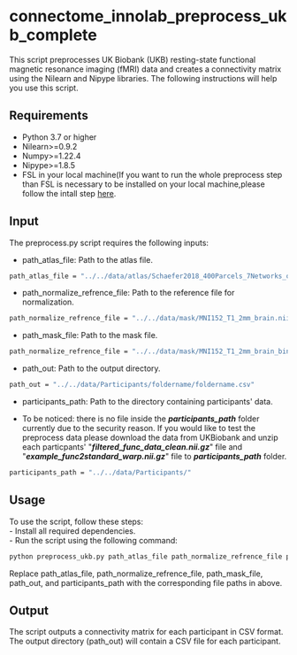 # connectome_innolab_preprocess_ukb_complete
This script preprocesses UK Biobank (UKB) resting-state functional magnetic resonance imaging (fMRI) data and creates a connectivity matrix using the Nilearn and Nipype libraries. The following instructions will help you use this script.
## Requirements
* Python 3.7 or higher
* Nilearn>=0.9.2
* Numpy>=1.22.4
* Nipype>=1.8.5
* FSL in your local machine(If you want to run the whole preprocess step than FSL is necessary to be installed on your local machine,please follow the intall step [here](https://fsl.fmrib.ox.ac.uk/fsl/fslwiki/FslInstallation#Installing_FSL).
## Input
The preprocess.py script requires the following inputs:

* path_atlas_file: Path to the atlas file.
```bash
path_atlas_file = "../../data/atlas/Schaefer2018_400Parcels_7Networks_order_FSLMNI152_2mm.nii.gz"
```
* path_normalize_refrence_file: Path to the reference file for normalization.
```bash
path_normalize_refrence_file = "../../data/mask/MNI152_T1_2mm_brain.nii.g"
```
* path_mask_file: Path to the mask file.
```bash
path_normalize_refrence_file = "../../data/mask/MNI152_T1_2mm_brain_bin.nii.g"
```
* path_out: Path to the output directory.
```bash
path_out = "../../data/Participants/foldername/foldername.csv"
```

* participants_path: Path to the directory containing participants' data. 
- To be noticed: there is no file inside the ***participants_path*** folder currently due to the security reason. If you would like to test the preprocess data please download the data from UKBiobank and unzip each particpants' "***filtered_func_data_clean.nii.gz***" file and "***example_func2standard_warp.nii.gz***" file to ***participants_path*** folder.
```bash
participants_path = "../../data/Participants/"
```

## Usage
To use the script, follow these steps:<br />
    - Install all required dependencies.<br />
    - Run the script using the following command:<br />
```bash
python preprocess_ukb.py path_atlas_file path_normalize_refrence_file path_mask_file path_out participants_path

```
Replace path_atlas_file, path_normalize_refrence_file, path_mask_file, path_out, and participants_path with the corresponding file paths in above.
## Output

The script outputs a connectivity matrix for each participant in CSV format. The output directory (path_out) will contain a CSV file for each participant.